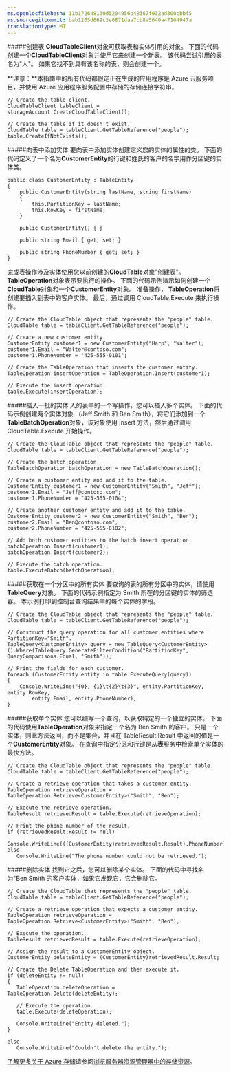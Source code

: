 ```yaml
---
ms.openlocfilehash: 11b172648130d5204956b48367f032ad300cbbf5
ms.sourcegitcommit: bab1265d669c3e6871daa7cb8a5640a47104947a
translationtype: MT
---
```

#####创建表
**CloudTableClient**对象可获取表和实体引用的对象。 下面的代码创建一个**CloudTableClient**对象并使用它来创建一个新表。 该代码尝试引用的表名为"人"。 如果它找不到具有该名称的表，则会创建一个。

**注意︰**本指南中的所有代码都假定正在生成的应用程序是 Azure 云服务项目，并使用 Azure 应用程序服务配置中存储的存储连接字符串。

    // Create the table client.
    CloudTableClient tableClient = storageAccount.CreateCloudTableClient();
    
    // Create the table if it doesn't exist.
    CloudTable table = tableClient.GetTableReference("people");
    table.CreateIfNotExists();

#####向表中添加实体
要向表中添加实体创建定义您的实体的属性的类。 下面的代码定义了一个名为**CustomerEntity**的行键和姓氏的客户的名字用作分区键的实体类。

    public class CustomerEntity : TableEntity
    {
        public CustomerEntity(string lastName, string firstName)
        {
            this.PartitionKey = lastName;
            this.RowKey = firstName;
        }
    
        public CustomerEntity() { }
    
        public string Email { get; set; }
    
        public string PhoneNumber { get; set; }
    }

完成表操作涉及实体使用您以前创建的**CloudTable**对象"创建表"。 **TableOperation**对象表示要执行的操作。 下面的代码示例演示如何创建一个**CloudTable**对象和一个**CustomerEntity**对象。 准备操作， **TableOperation**将创建要插入到表中的客户实体。 最后，通过调用 CloudTable.Execute 来执行操作。

    // Create the CloudTable object that represents the "people" table.
    CloudTable table = tableClient.GetTableReference("people");
    
    // Create a new customer entity.
    CustomerEntity customer1 = new CustomerEntity("Harp", "Walter");
    customer1.Email = "Walter@contoso.com";
    customer1.PhoneNumber = "425-555-0101";
    
    // Create the TableOperation that inserts the customer entity.
    TableOperation insertOperation = TableOperation.Insert(customer1);
    
    // Execute the insert operation.
    table.Execute(insertOperation);

#####插入一批的实体
入的表中的一个写操作，您可以插入多个实体。 下面的代码示例创建两个实体对象 （Jeff Smith 和 Ben Smith），将它们添加到一个**TableBatchOperation**对象，该对象使用 Insert 方法，然后通过调用 CloudTable.Execute 开始操作。

    // Create the CloudTable object that represents the "people" table.
    CloudTable table = tableClient.GetTableReference("people");
    
    // Create the batch operation.
    TableBatchOperation batchOperation = new TableBatchOperation();
    
    // Create a customer entity and add it to the table.
    CustomerEntity customer1 = new CustomerEntity("Smith", "Jeff");
    customer1.Email = "Jeff@contoso.com";
    customer1.PhoneNumber = "425-555-0104";
    
    // Create another customer entity and add it to the table.
    CustomerEntity customer2 = new CustomerEntity("Smith", "Ben");
    customer2.Email = "Ben@contoso.com";
    customer2.PhoneNumber = "425-555-0102";
    
    // Add both customer entities to the batch insert operation.
    batchOperation.Insert(customer1);
    batchOperation.Insert(customer2);
    
    // Execute the batch operation.
    table.ExecuteBatch(batchOperation);

#####获取在一个分区中的所有实体
要查询的表的所有分区中的实体，请使用**TableQuery**对象。 下面的代码示例指定为 Smith 所在的分区键的实体的筛选器。 本示例打印到控制台查询结果中的每个实体的字段。

    // Create the CloudTable object that represents the "people" table.
    CloudTable table = tableClient.GetTableReference("people");
    
    // Construct the query operation for all customer entities where PartitionKey="Smith".
    TableQuery<CustomerEntity> query = new TableQuery<CustomerEntity>().Where(TableQuery.GenerateFilterCondition("PartitionKey", QueryComparisons.Equal, "Smith"));
    
    // Print the fields for each customer.
    foreach (CustomerEntity entity in table.ExecuteQuery(query))
    {
        Console.WriteLine("{0}, {1}\t{2}\t{3}", entity.PartitionKey, entity.RowKey,
            entity.Email, entity.PhoneNumber);
    }

#####获取单个实体
您可以编写一个查询，以获取特定的一个独立的实体。 下面的代码使用**TableOperation**对象来指定一个名为 Ben Smith 的客户。 只是一个实体，则此方法返回，而不是集合，并且在 TableResult.Result 中返回的值是一个**CustomerEntity**对象。 在查询中指定分区和行键是从**表**服务中检索单个实体的最快方法。

    // Create the CloudTable object that represents the "people" table.
    CloudTable table = tableClient.GetTableReference("people");
    
    // Create a retrieve operation that takes a customer entity.
    TableOperation retrieveOperation = TableOperation.Retrieve<CustomerEntity>("Smith", "Ben");
    
    // Execute the retrieve operation.
    TableResult retrievedResult = table.Execute(retrieveOperation);
    
    // Print the phone number of the result.
    if (retrievedResult.Result != null)
       Console.WriteLine(((CustomerEntity)retrievedResult.Result).PhoneNumber);
    else
       Console.WriteLine("The phone number could not be retrieved.");

#####删除实体
找到它之后，您可以删除某个实体。 下面的代码中寻找名为"Ben Smith 的客户实体，如果它发现它，它会删除它。

    // Create the CloudTable that represents the "people" table.
    CloudTable table = tableClient.GetTableReference("people");
    
    // Create a retrieve operation that expects a customer entity.
    TableOperation retrieveOperation = TableOperation.Retrieve<CustomerEntity>("Smith", "Ben");
    
    // Execute the operation.
    TableResult retrievedResult = table.Execute(retrieveOperation);
    
    // Assign the result to a CustomerEntity object.
    CustomerEntity deleteEntity = (CustomerEntity)retrievedResult.Result;
    
    // Create the Delete TableOperation and then execute it.
    if (deleteEntity != null)
    {
       TableOperation deleteOperation = TableOperation.Delete(deleteEntity);
    
       // Execute the operation.
       table.Execute(deleteOperation);
    
       Console.WriteLine("Entity deleted.");
    }
    
    else
       Console.WriteLine("Couldn't delete the entity.");

[了解更多关于 Azure 存储](http://azure.microsoft.com/documentation/services/storage/)请参阅[浏览服务器资源管理器中的存储资源](http://msdn.microsoft.com/library/azure/ff683677.aspx)。